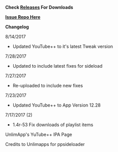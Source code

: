 **Check [Releases](https://github.com/JMccormick264/YouTubePP/releases) For Downloads**

**[Issue Repo Here](https://github.com/eni9889/YT-PP-Issues)**

**Changelog**

8/14/2017

 - Updated YouTube++ to it's latest Tweak version

7/28/2017

 - Updated to include latest fixes for sideload

7/27/2017

 - Re-uploaded to include new fixes


7/23/2017

 - Updated YouTube++ to App Version 12.28

7/17/2017 (2)

 - 1.4r-53 Fix downloads of playlist items


UnlimApp's YuTube++ IPA Page

Credits to Unlimapps for ppsideloader
